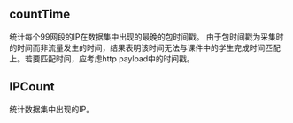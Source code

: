 ## countTime
统计每个99网段的IP在数据集中出现的最晚的包时间戳。
由于包时间戳为采集时的时间而非流量发生的时间，结果表明该时间无法与课件中的学生完成时间匹配上。若要匹配时间，应考虑http payload中的时间戳。
## IPCount
统计数据集中出现的IP。